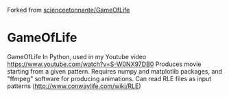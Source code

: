 Forked from [scienceetonnante/GameOfLife](https://github.com/scienceetonnante/GameOfLife)

# GameOfLife
GameOfLife In Python, used in my Youtube video https://www.youtube.com/watch?v=S-W0NX97DB0
Produces movie starting from a given pattern.
Requires numpy and matplotlib packages, and "ffmpeg" software for producing animations.
Can read RLE files as input patterns (http://www.conwaylife.com/wiki/RLE)
